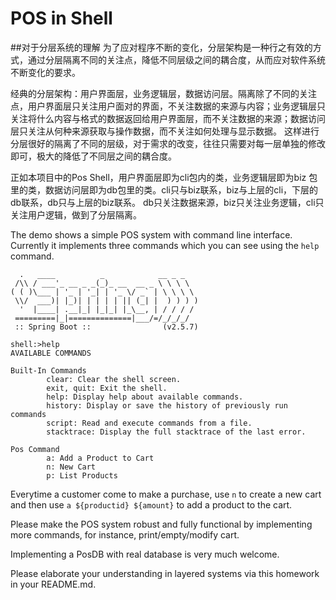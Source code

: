 # POS in Shell

##对于分层系统的理解
为了应对程序不断的变化，分层架构是一种行之有效的方式，通过分层隔离不同的关注点，降低不同层级之间的耦合度，从而应对软件系统不断变化的要求。

经典的分层架构：用户界面层，业务逻辑层，数据访问层。隔离除了不同的关注点，用户界面层只关注用户面对的界面，不关注数据的来源与内容；业务逻辑层只关注将什么内容与格式的数据返回给用户界面层，而不关注数据的来源；数据访问层只关注从何种来源获取与操作数据，而不关注如何处理与显示数据。
这样进行分层很好的隔离了不同的层级，对于需求的改变，往往只需要对每一层单独的修改即可，极大的降低了不同层之间的耦合度。

正如本项目中的Pos Shell，用户界面层即为cli包内的类，业务逻辑层即为biz
包里的类，数据访问层即为db包里的类。cli只与biz联系，biz与上层的cli，下层的db联系，db只与上层的biz联系。
db只关注数据来源，biz只关注业务逻辑，cli只关注用户逻辑，做到了分层隔离。

The demo shows a simple POS system with command line interface. Currently it implements three commands which you can see using the `help` command.

```shell
  .   ____          _            __ _ _
 /\\ / ___'_ __ _ _(_)_ __  __ _ \ \ \ \
( ( )\___ | '_ | '_| | '_ \/ _` | \ \ \ \
 \\/  ___)| |_)| | | | | || (_| |  ) ) ) )
  '  |____| .__|_| |_|_| |_\__, | / / / /
 =========|_|==============|___/=/_/_/_/
 :: Spring Boot ::                (v2.5.7)
 
shell:>help
AVAILABLE COMMANDS

Built-In Commands
        clear: Clear the shell screen.
        exit, quit: Exit the shell.
        help: Display help about available commands.
        history: Display or save the history of previously run commands
        script: Read and execute commands from a file.
        stacktrace: Display the full stacktrace of the last error.

Pos Command
        a: Add a Product to Cart
        n: New Cart
        p: List Products
```

Everytime a customer come to make a purchase, use `n` to create a new cart and then use `a ${productid} ${amount}` to add a product to the cart.

Please make the POS system robust and fully functional by implementing more commands, for instance, print/empty/modify cart.

Implementing a PosDB with real database is very much welcome. 

Please elaborate your understanding in layered systems via this homework in your README.md.
